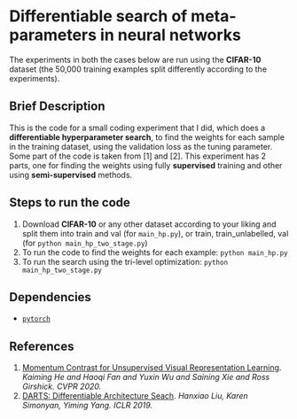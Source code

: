 # Differentiable search of meta-parameters in neural networks
The experiments in both the cases below are run using the **CIFAR-10** dataset (the 50,000 training examples split differently according to the experiments).
## Brief Description
This is the code for a small coding experiment that I did, which does a **differentiable hyperparameter search**, to find the weights for each sample in the training dataset, using the validation loss as the tuning parameter. Some part of the code is taken from [1] and [2]. This experiment has 2 parts, one for finding the weights using fully **supervised** training and other using **semi-supervised** methods. 
## Steps to run the code
1. Download **CIFAR-10** or any other dataset according to your liking and split them into train and val (for `main_hp.py`), or train, train_unlabelled, val (for `python main_hp_two_stage.py`)
2. To run the code to find the weights for each example: `python main_hp.py`
3. To run the search using the tri-level optimization: `python main_hp_two_stage.py`
## Dependencies
- [`pytorch`](https://pytorch.org)
## References
1. [Momentum Contrast for Unsupervised Visual Representation Learning](https://arxiv.org/abs/1911.05722). _Kaiming He and Haoqi Fan and Yuxin Wu and Saining Xie and Ross Girshick. CVPR 2020._ 
2. [DARTS: Differentiable Architecture Seach](https://arxiv.org/abs/1806.09055). _Hanxiao Liu, Karen Simonyan, Yiming Yang. ICLR 2019._ 
